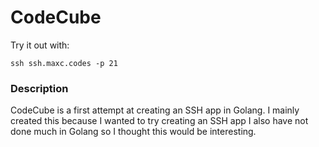 # CodeCube
Try it out with:
```
ssh ssh.maxc.codes -p 21
```
### Description
CodeCube is a first attempt at creating an SSH app in Golang. I mainly created this because I wanted to try creating an SSH app I also have not done much in Golang so I thought this would be interesting.

